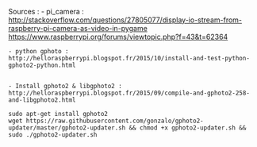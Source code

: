 Sources :
    - pi_camera :
    http://stackoverflow.com/questions/27805077/display-io-stream-from-raspberry-pi-camera-as-video-in-pygame
    https://www.raspberrypi.org/forums/viewtopic.php?f=43&t=62364

    - python gphoto :
    http://helloraspberrypi.blogspot.fr/2015/10/install-and-test-python-gphoto2-python.html
    
    
    - Install gphoto2 & libgphoto2 :
    http://helloraspberrypi.blogspot.fr/2015/09/compile-and-gphoto2-258-and-libgphoto2.html
    
    sudo apt-get install gphoto2
    wget https://raw.githubusercontent.com/gonzalo/gphoto2-updater/master/gphoto2-updater.sh && chmod +x gphoto2-updater.sh && sudo ./gphoto2-updater.sh
